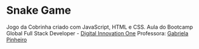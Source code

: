# Snake Game

Jogo da Cobrinha criado com JavaScript, HTML e CSS.
Aula do Bootcamp Global Full Stack Developer - [Digital Innovation One](http://web.digitalinnovation.one/ "Digital Innovation One") 
Professora: [Gabriela Pinheiro](http://github.com/gabriela-pinheiro "Gabriela Pinheiro")

